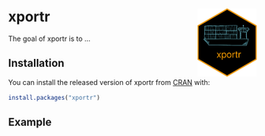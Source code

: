 
<!-- README.md is generated from README.Rmd. Please edit that file -->

# xportr <img src="man/figures/logo.png" align="right" alt="" width="120" />

<!-- badges: start -->
<!-- [<img src="https://img.shields.io/badge/Slack-OSTCR-blue?style=flat&logo=slack">](https://ostinclinicalresearch.slack.com) -->
<!-- [<img src="https://img.shields.io/badge/Slack-RValidationHub-blue?style=flat&logo=slack">](https://RValidationHub.slack.com) -->
<!-- [![R build status](https://github.com/atorus-research/tplyr/workflows/R-CMD-check/badge.svg)](https://github.com/atorus-research/tplyr/actions?workflow=R-CMD-check) -->
<!-- [<img src="https://img.shields.io/codecov/c/github/atorus-research/tplyr">](https://codecov.io/gh/atorus-research/tplyr) -->
<!-- [<img src="https://img.shields.io/badge/License-MIT-blue.svg">](https://github.com/atorus-research/Tplyr/blob/master/LICENSE) -->
<!-- [![Lifecycle: experimental](https://img.shields.io/badge/lifecycle-experimental-orange.svg)](https://lifecycle.r-lib.org/articles/stages.html#experimental-1) -->
<!-- badges: end -->

The goal of xportr is to …

## Installation

You can install the released version of xportr from
[CRAN](https://CRAN.R-project.org) with:

``` r
install.packages("xportr")
```

## Example
